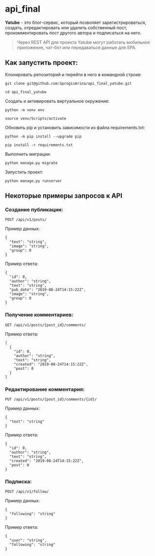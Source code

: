 # api_final

**Yatube** - это блог-сервис, который позволяет зарегистрироваться, создать, отредактировать или удалить собственный пост, прокомментировать пост другого автора и подписаться на него.

>Через REST API для проекта Yatube могут работать мобильное приложение, чат-бот или передаваться данные для SPA.

## Как запустить проект:

Клонировать репозиторий и перейти в него в командной строке:

```
git clone git@github.com:SprogisArina/api_final_yatube.git
```

```
cd api_final_yatube
```

Cоздать и активировать виртуальное окружение:

```
python -m venv env
```

```
source venv/Scripts/activate
```

Обновить pip и установить зависимости из файла requirements.txt:

```
python -m pip install --upgrade pip
```

```
pip install -r requirements.txt
```

Выполнить миграции:

```
python manage.py migrate
```

Запустить проект:

```
python manage.py runserver
```

## Некоторые примеры запросов к API


### Создание публикации:

```
POST /api/v1/posts/
```

Пример данных:

```
{
  "text": "string",
  "image": "string",
  "group": 0
}
```

Пример ответа:

```
{
  "id": 0,
  "author": "string",
  "text": "string",
  "pub_date": "2019-08-24T14:15:22Z",
  "image": "string",
  "group": 0
}
```

### Получение комментариев:

```
GET /api/v1/posts/{post_id}/comments/
```

Пример ответа:

```
[
  {
    "id": 0,
    "author": "string",
    "text": "string",
    "created": "2019-08-24T14:15:22Z",
    "post": 0
  }
]
```

### Редактирование комментария:

```
PUT /api/v1/posts/{post_id}/comments/{id}/
```

Пример данных:

```
{
  "text": "string"
}
```

Пример ответа:

```
{
  "id": 0,
  "author": "string",
  "text": "string",
  "created": "2019-08-24T14:15:22Z",
  "post": 0
}
```

### Подписка:

```
POST /api/v1/follow/
```

Пример данных:

```
{
  "following": "string"
}
```

Пример ответа:

```
{
  "user": "string",
  "following": "string"
}
```
